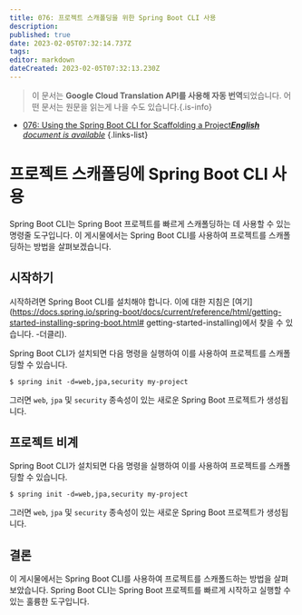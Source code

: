 ```yaml
---
title: 076: 프로젝트 스캐폴딩을 위한 Spring Boot CLI 사용
description: 
published: true
date: 2023-02-05T07:32:14.737Z
tags: 
editor: markdown
dateCreated: 2023-02-05T07:32:13.230Z
---
```


> 이 문서는 **Google Cloud Translation API를 사용해 자동 번역**되었습니다.
어떤 문서는 원문을 읽는게 나을 수도 있습니다.{.is-info}



- [076: Using the Spring Boot CLI for Scaffolding a Project***English** document is available*](/en/Knowledge-base/Spring-Boot/Learning/076-using-the-spring-boot-cli-for-scaffolding-a-project)
{.links-list}


# 프로젝트 스캐폴딩에 Spring Boot CLI 사용

Spring Boot CLI는 Spring Boot 프로젝트를 빠르게 스캐폴딩하는 데 사용할 수 있는 명령줄 도구입니다. 이 게시물에서는 Spring Boot CLI를 사용하여 프로젝트를 스캐폴딩하는 방법을 살펴보겠습니다.

## 시작하기

시작하려면 Spring Boot CLI를 설치해야 합니다. 이에 대한 지침은 [여기](https://docs.spring.io/spring-boot/docs/current/reference/html/getting-started-installing-spring-boot.html# getting-started-installing)에서 찾을 수 있습니다. -더클리).

Spring Boot CLI가 설치되면 다음 명령을 실행하여 이를 사용하여 프로젝트를 스캐폴딩할 수 있습니다.

```
$ spring init -d=web,jpa,security my-project
```

그러면 `web`, `jpa` 및 `security` 종속성이 있는 새로운 Spring Boot 프로젝트가 생성됩니다.

## 프로젝트 비계

Spring Boot CLI가 설치되면 다음 명령을 실행하여 이를 사용하여 프로젝트를 스캐폴딩할 수 있습니다.

```
$ spring init -d=web,jpa,security my-project
```

그러면 `web`, `jpa` 및 `security` 종속성이 있는 새로운 Spring Boot 프로젝트가 생성됩니다.

## 결론

이 게시물에서는 Spring Boot CLI를 사용하여 프로젝트를 스캐폴드하는 방법을 살펴보았습니다. Spring Boot CLI는 Spring Boot 프로젝트를 빠르게 시작하고 실행할 수 있는 훌륭한 도구입니다.